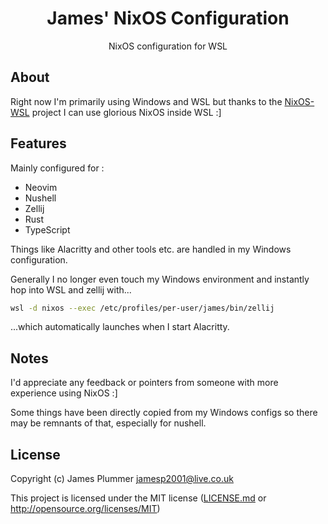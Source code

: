 <h1 align="center">James' NixOS Configuration</h1>

<p align="center">NixOS configuration for WSL</p>

## About

Right now I'm primarily using Windows and WSL but thanks to the [NixOS-WSL](https://github.com/nix-community/NixOS-WSL)
project I can use glorious NixOS inside WSL :]

## Features

Mainly configured for :

- Neovim
- Nushell
- Zellij
- Rust
- TypeScript

Things like Alacritty and other tools etc. are handled in my Windows configuration.

Generally I no longer even touch my Windows environment and instantly hop into
WSL and zellij with...
```bash
wsl -d nixos --exec /etc/profiles/per-user/james/bin/zellij
```
...which automatically launches when I start Alacritty.

## Notes

I'd appreciate any feedback or pointers from someone with more experience using
NixOS :]

Some things have been directly copied from my Windows configs so there may be
remnants of that, especially for nushell.

## License

Copyright (c) James Plummer <jamesp2001@live.co.uk>

This project is licensed under the MIT license ([LICENSE.md] or <http://opensource.org/licenses/MIT>)

[LICENSE.md]: ./LICENSE.md
